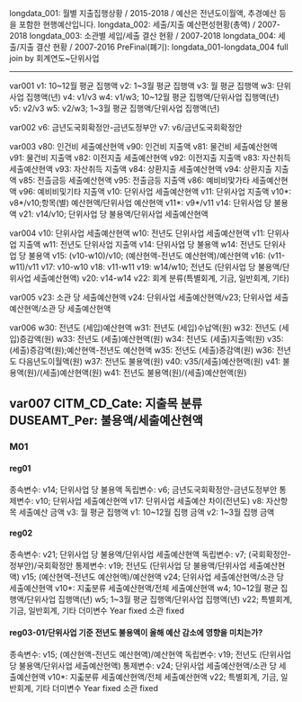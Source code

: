 longdata_001: 월별 지출집행상황 / 2015-2018 / 예산은 전년도이월액, 추경예산 등을 포함한 현행예산입니다.
longdata_002: 세출/지출 예산편성현황(총액) / 2007-2018
longdata_003: 소관별 세입/세출 결산 현황 / 2007-2018
longdata_004: 세출/지출 결산 현황 / 2007-2016
PreFinal(폐기): longdata_001-longdata_004 full join by 회계연도~단위사업

---

var001
  v1: 10~12월 평균 집행액
  v2: 1~3월 평균 집행액
  v3: 월 평균 집행액
  w3: 단위사업 집행액(년)
  v4: v1/v3
  w4: v1/w3; 10~12월 평균 집행액/단위사업 집행액(년)
  v5: v2/v3
  w5: v2/w3; 1~3월 평균 집행액/단위사업 집행액(년)

var002
  v6: 금년도국회확정안-금년도정부안
  v7: v6/금년도국회확정안

var003
  v80: 인건비 세출예산현액
  v90: 인건비 지출액
  v81: 물건비 세출예산현액
  v91: 물건비 지출액
  v82: 이전지출 세출예산현액
  v92: 이전지출 지출액
  v83: 자산취득 세출예산현액
  v93: 자산취득 지출액
  v84: 상환지출 세출예산현액
  v94: 상환지출 지출액
  v85: 전츨금등 세출예산현액
  v95: 전출금등 지출액
  v86: 예비비맟가타 세출예산현액
  v96: 예비비및기타 지출액
  v10: 단위사업 세출예산현액
  v11: 단위사업 지출액
  v10*: v8*/v10;항목(별) 예산현액/단위사업 예산현액
  v11*: v9*/v11
  v14: 단위사업 당 불용액
  v21: v14/v10; 단위사업 당 불용액/단위사업 세출예산현액

var004
  v10: 단위사업 세출예산현액
  w10: 전년도 단위사업 세출예산현액
  v11: 단위사업 지출액
  w11: 전년도 단위사업 지출액
  v14: 단위사업 당 불용액
  w14: 전년도 단위사업 당 불용액
  v15: (v10-w10)/v10; (예산현액-전년도 예산현액)/예산현액
  v16: (v11-w11)/v11
  v17: v10-w10
  v18: v11-w11
  v19: w14/w10; 전년도 (단위사업 당 불용액/단위사업 세출예산현액)
  v20: v14-w14
  v22: 회계 분류(특별회계, 기금, 일반회계, 기타)

var005
  v23: 소관 당 세출예산현액
  v24: 단위사업 세출예산현액/v23; 단위사업 세출예산현액/소관 당 세출예산현액

var006
  w30: 전년도 (세입)예산현액
  w31: 전년도 (세입)수납액(원)
  w32: 전년도 (세입)증감액(원)
  w33: 전년도 (세출)예산현액(원)
  w34: 전년도 (세출)지출액(원)
  v35: (세출)증감액(원);예산현액-전년도 예산현액
  w35: 전년도 (세출)증감액(원)
  w36: 전년도 다음년도이월액(원)
  w37: 전년도 불용액(원)
  v40: v35/(세출)예산현액(원)
  v41: 불용액(원)/(세출)예산현액(원)
  w41: 전년도 불용액(원)/(세출)예산현액(원)

var007
  CITM_CD_Cate: 지출목 분류
  DUSEAMT_Per: 불용액/세출예산현액
---

### M01
#### reg01
종속변수: v14; 단위사업 당 불용액
독립변수: v6; 금년도국회확정안-금년도정부안
통제변수:
  v10; 단위사업 세출예산현액
  v17: 단위사업 세출예산 차이(전년도)
  v8: 자산항목 세출예산 금액
  v3: 월 평균 집행액
  v1: 10~12월 집행 금액
  v2: 1~3월 집행 금액

#### reg02
종속변수: v21; 단위사업 당 불용액/단위사업 세출예산현액
독립변수: v7; (국회확정안-정부안)/국회확정안
통제변수:
  v19; 전년도 (단위사업 당 불용액/단위사업 세출예산현액)
  v15; (예산현액-전년도 예산현액)/예산현액
  v24; 단위사업 세출예산현액/소관 당 세출예산현액
  v10*: 지춟분류 세출예산현액/전체 세출예산현액
  w4; 10~12월 평균 집행액/단위사업 집행액(년)
  w5; 1~3월 평균 집행액/단위사업 집행액(년)
  v22; 특별회계, 기금, 일반회계, 기타 더미변수
  Year fixed
  소관 fixed

#### reg03-01/단위사업 기준 전년도 불용액이 올해 예산 감소에 영향을 미치는가?
종속변수: v15; (예산현액-전년도 예산현액)/예산현액
독립변수: v19; 전년도 (단위사업 당 불용액/단위사업 세출예산현액)
통제변수:
  v24; 단위사업 세출예산현액/소관 당 세출예산현액
  v10*: 지춟분류 세출예산현액/전체 세출예산현액
  v22; 특별회계, 기금, 일반회계, 기타 더미변수
  Year fixed
  소관 fixed
